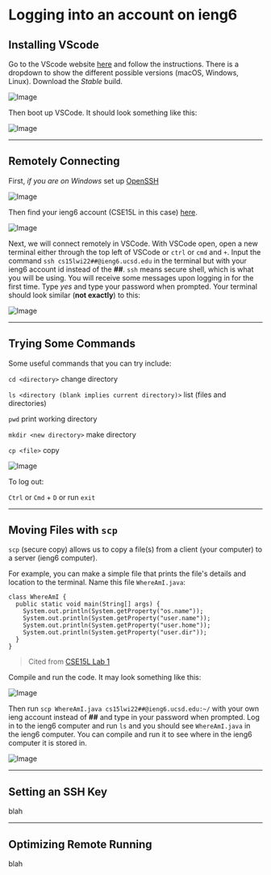 # **Logging into an account on ieng6** #

## Installing VScode ##

Go to the VScode website [here](https://code.visualstudio.com/) and follow the instructions. There is a dropdown to show the different possible versions (macOS, Windows, Linux). Download the *Stable* build.

![Image](VSCodeInstall.png)

Then boot up VSCode. It should look something like this:

![Image](VSCodeOpened.png)

---
## Remotely Connecting ##

First, *if you are on Windows* set up [OpenSSH](https://docs.microsoft.com/en-us/windows-server/administration/openssh/openssh_install_firstuse)

![Image](OpenSSHWindows.png)

Then find your ieng6 account (CSE15L in this case) [here](https://sdacs.ucsd.edu/~icc/index.php).

![Image](ieng6AccountLookup.png)

Next, we will connect remotely in VSCode. With VSCode open, open a new terminal either through the top left of VSCode or `ctrl` or `cmd` and `+`. Input the command `ssh cs15lwi22##@ieng6.ucsd.edu` in the terminal but with your ieng6 account id instead of the **##**. `ssh` means secure shell, which is what you will be using. You will receive some messages upon logging in for the first time. Type *yes* and type your password when prompted. Your terminal should look similar (**not exactly**) to this:

![Image](SSHLogin.png)

---
## Trying Some Commands ##

Some useful commands that you can try include:

`cd <directory>` change directory

`ls <directory (blank implies current directory)>` list (files and directories)

`pwd` print working directory

`mkdir <new directory>` make directory

`cp <file>` copy

![Image](TryingSomeCommands.png)

To log out:

`Ctrl` or `Cmd` + `D` or run `exit`

---
## Moving Files with `scp` ##

`scp` (secure copy) allows us to copy a file(s) from a client (your computer) to a server (ieng6 computer).

For example, you can make a simple file that prints the file's details and location to the terminal. Name this file `WhereAmI.java`:
```
class WhereAmI {
  public static void main(String[] args) {
    System.out.println(System.getProperty("os.name"));
    System.out.println(System.getProperty("user.name"));
    System.out.println(System.getProperty("user.home"));
    System.out.println(System.getProperty("user.dir"));
  }
}
```
>Cited from [CSE15L Lab 1](https://ucsd-cse15l-w22.github.io/week/week1/#part-5-moving-files-over-ssh-with-scp)

Compile and run the code. It may look something like this:

![Image](RunningWhereAmI.png)

Then run `scp WhereAmI.java cs15lwi22##@ieng6.ucsd.edu:~/` with your own ieng account instead of **##** and type in your password when prompted. Log in to the ieng6 computer and run `ls` and you should see `WhereAmI.java` in the ieng6 computer. You can compile and run it to see where in the ieng6 computer it is stored in.

![Image](CopyingWhereAmI.png)

---
## Setting an SSH Key ##

blah

---
## Optimizing Remote Running ##

blah
